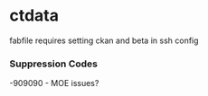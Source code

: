 ctdata
======

fabfile requires setting ckan and beta in ssh config


### Suppression Codes

-909090 - MOE issues?
